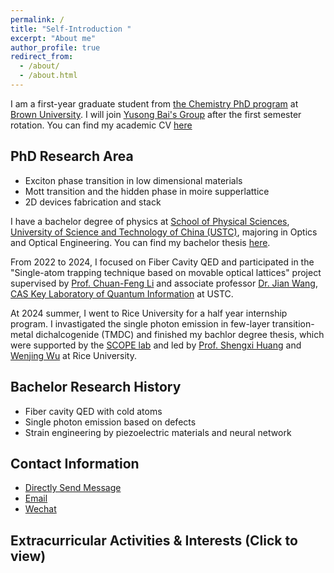 ```yaml
---
permalink: /
title: "Self-Introduction "
excerpt: "About me"
author_profile: true
redirect_from: 
  - /about/
  - /about.html
---
```


I am a first-year graduate student from [the Chemistry PhD program](https://chemistry.brown.edu/graduate) at [Brown University](https://www.brown.edu/). I will join [Yusong Bai's Group](https://www.yusongbai.org/) after the first semester rotation. You can find my academic CV [here](../assets/xzq_Resume.pdf)

## PhD Research Area
- Exciton phase transition in low dimensional materials
- Mott transition and the hidden phase in moire supperlattice
- 2D devices fabrication and stack

I have a bachelor degree of physics at [School of Physical Sciences](https://en.physics.ustc.edu.cn/), [University of Science and Technology of China (USTC)](https://en.ustc.edu.cn/), majoring in Optics and Optical Engineering.  You can find my bachelor thesis [here](../assets/bachelor_thesis.pdf).

From 2022 to 2024, I focused on Fiber Cavity QED and participated in the "Single-atom trapping technique based on movable optical lattices" project supervised by [Prof. Chuan-Feng Li](http://lqcc.ustc.edu.cn/cfli/) and associate professor [Dr. Jian Wang](https://faculty.ustc.edu.cn/wangjian1), [CAS Key Laboratory of Quantum Information](https://lqcc.ustc.edu.cn/) at USTC.

At 2024 summer, I went to Rice University for a half year internship program. I invastigated the single photon emission in few-layer transition-metal dichalcogenide (TMDC) and finished my bachlor degree thesis, which were supported by the [SCOPE lab](https://scopelab.rice.edu/) and led by [Prof. Shengxi Huang](https://profiles.rice.edu/faculty/shengxi-huang) and [Wenjing Wu](https://scholar.google.com/citations?user=lm68m7kAAAAJ) at Rice University.

## Bachelor Research History
- Fiber cavity QED with cold atoms
- Single photon emission based on defects
- Strain engineering by piezoelectric materials and neural network

## Contact Information
- [Directly Send Message](https://k-telux.github.io/contact/)
- [Email](zhongqi_xiu@brown.edu) 
- [Wechat](../images/wechat.jpg)

<html lang="zh-cn">
<head>
  <meta charset="UTF-8">
  <meta name="viewport" content="width=device-width, initial-scale=1.0">
  <title>CV</title>
  <style>
    .hidden-content { display: none; }
    .clickable { cursor: pointer; }
    /* 按钮样式 */
    .btn-music {
      display: inline-flex; align-items: center; gap: .5rem;
      padding: .55rem .9rem; border-radius: .6rem; border: 1px solid #e5e7eb;
      background: #111827; color: #fff; text-decoration: none; font-size: .95rem;
      box-shadow: 0 6px 16px rgba(0,0,0,.06);
      transition: transform .05s ease, opacity .2s ease;
    }
    .btn-music:hover { opacity: .92; }
    .btn-music:active { transform: translateY(1px); }
    .btn-wrap { margin-top: .75rem; }
  </style>
</head>
<body>
  <!-- 给标题一个 id，便于绑定事件；tabindex 让其可聚焦；aria-controls 辅助无障碍 -->
  <h2 id="toggle-title" class="clickable" tabindex="0" aria-controls="hidden-content" aria-expanded="false">
    Extracurricular Activities & Interests (Click to view)
  </h2>

  <!-- 双保险：CSS 隐藏 + hidden 属性 -->
  <div class="hidden-content" id="hidden-content" hidden>
    <ul>
      <li>Member of the Student Union (2021 - 2023)</li>
      <li>Principal player of the wind section of the School Folk Orchestra --- <a href="https://space.bilibili.com/64643274">NMOU</a> (2021 - 2023)</li>
      <li>Hobbies: music, travel, photography (especially aerial), gym, anime (also two-dimensional)</li>
      <li><a href="https://space.bilibili.com/89038571">Bilibili homepage</a> (You can find my aerial videos here)</li>
    </ul>

    <!-- 跳转音乐页按钮（不进主导航，通过此按钮访问） -->
    <div class="btn-wrap">
      <a class="btn-music" href="{{ site.baseurl | default: '' }}/music/">🎵 Open My Music</a>
      <!-- 若想新标签打开：在上面 a 标签加 target="_blank" rel="noopener" -->
    </div>
  </div>

  <script>
    // 等 DOM 就绪后再绑定，避免渲染顺序导致失效
    (function () {
      var title = document.getElementById('toggle-title');
      var content = document.getElementById('hidden-content');

      // 统一的切换函数
      function toggle() {
        var willShow = content.hasAttribute('hidden');
        if (willShow) {
          content.removeAttribute('hidden');            // 语义隐藏切换
          content.style.display = 'block';              // 兼容旧样式
          title.setAttribute('aria-expanded', 'true');
        } else {
          content.setAttribute('hidden', '');
          content.style.display = 'none';
          title.setAttribute('aria-expanded', 'false');
        }
      }

      // 点击标题切换
      title.addEventListener('click', toggle);

      // 键盘无障碍：Enter 或 Space 切换
      title.addEventListener('keydown', function (e) {
        if (e.key === 'Enter' || e.key === ' ' || e.code === 'Space') {
          e.preventDefault();
          toggle();
        }
      });

      // 初始状态：强制隐藏（双保险）
      content.setAttribute('hidden', '');
      content.style.display = 'none';
      title.setAttribute('aria-expanded', 'false');
    })();
  </script>
</body>
</html>


